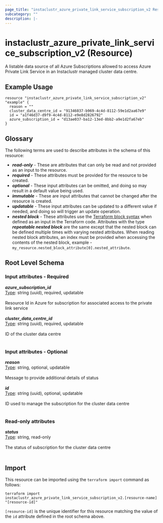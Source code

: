 ```yaml
---
page_title: "instaclustr_azure_private_link_service_subscription_v2 Resource - terraform-provider-instaclustr"
subcategory: ""
description: |-
---
```


# instaclustr_azure_private_link_service_subscription_v2 (Resource)
A listable data source of all Azure Subscriptions allowed to access Azure Private Link Service in an Instaclustr managed cluster data centre.
## Example Usage
```
resource "instaclustr_azure_private_link_service_subscription_v2" "example" {
  reason = ""
  cluster_data_centre_id = "91346037-b969-4c4d-8112-59e1d2aa67e9"
  id = "a1f46d37-d9f9-4c4d-8112-e9e8d2826792"
  azure_subscription_id = "d13ae037-ba12-13ed-8bb2-a9e1d2fa67eb"
}
```
## Glossary
The following terms are used to describe attributes in the schema of this resource:
- **_read-only_** - These are attributes that can only be read and not provided as an input to the resource.
- **_required_** - These attributes must be provided for the resource to be created.
- **_optional_** - These input attributes can be omitted, and doing so may result in a default value being used.
- **_immutable_** - These are input attributes that cannot be changed after the resource is created.
- **_updatable_** - These input attributes can be updated to a different value if needed, and doing so will trigger an update operation.
- **_nested block_** - These attributes use the [Terraform block syntax](https://www.terraform.io/language/attr-as-blocks) when defined as an input in the Terraform code. Attributes with the type **_repeatable nested block_** are the same except that the nested block can be defined multiple times with varying nested attributes. When reading nested block attributes, an index must be provided when accessing the contents of the nested block, example - `my_resource.nested_block_attribute[0].nested_attribute`.
## Root Level Schema
### Input attributes - Required
*___azure_subscription_id___*<br>
<ins>Type</ins>: string (uuid), required, updatable<br>
<br>Resource Id in Azure for subscription for associated access to the private link service<br><br>
*___cluster_data_centre_id___*<br>
<ins>Type</ins>: string (uuid), required, updatable<br>
<br>ID of the cluster data centre<br><br>
### Input attributes - Optional
*___reason___*<br>
<ins>Type</ins>: string, optional, updatable<br>
<br>Message to provide additional details of status<br><br>
*___id___*<br>
<ins>Type</ins>: string (uuid), optional, updatable<br>
<br>ID used to manage the subscription for the cluster data centre<br><br>
### Read-only attributes
*___status___*<br>
<ins>Type</ins>: string, read-only<br>
<br>The status of subscription for the cluster data centre<br><br>
## Import
This resource can be imported using the `terraform import` command as follows:
```
terraform import instaclustr_azure_private_link_service_subscription_v2.[resource-name] "[resource-id]"
```
`[resource-id]` is the unique identifier for this resource matching the value of the `id` attribute defined in the root schema above.
